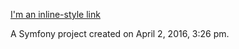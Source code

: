 
[I'm an inline-style link](https://github.com/ESGI-IW/fredi/issues/new)

A Symfony project created on April 2, 2016, 3:26 pm.
